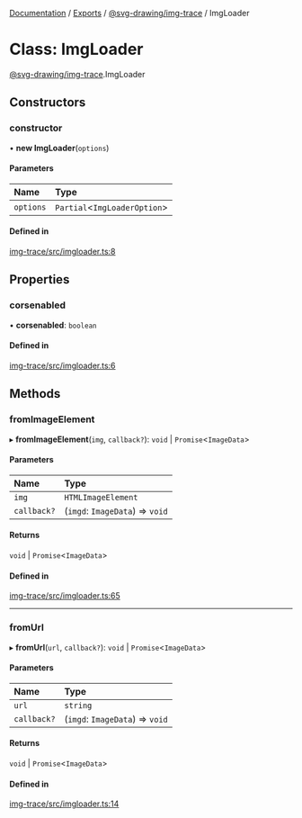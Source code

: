 [Documentation](../README.md) / [Exports](../modules.md) / [@svg-drawing/img-trace](../modules/svg_drawing_img_trace.md) / ImgLoader

# Class: ImgLoader

[@svg-drawing/img-trace](../modules/svg_drawing_img_trace.md).ImgLoader

## Constructors

### constructor

• **new ImgLoader**(`options`)

#### Parameters

| Name | Type |
| :------ | :------ |
| `options` | `Partial`<`ImgLoaderOption`\> |

#### Defined in

[img-trace/src/imgloader.ts:8](https://github.com/kmkzt/svg-drawing/blob/6dacb53/packages/img-trace/src/imgloader.ts#L8)

## Properties

### corsenabled

• **corsenabled**: `boolean`

#### Defined in

[img-trace/src/imgloader.ts:6](https://github.com/kmkzt/svg-drawing/blob/6dacb53/packages/img-trace/src/imgloader.ts#L6)

## Methods

### fromImageElement

▸ **fromImageElement**(`img`, `callback?`): `void` \| `Promise`<`ImageData`\>

#### Parameters

| Name | Type |
| :------ | :------ |
| `img` | `HTMLImageElement` |
| `callback?` | (`imgd`: `ImageData`) => `void` |

#### Returns

`void` \| `Promise`<`ImageData`\>

#### Defined in

[img-trace/src/imgloader.ts:65](https://github.com/kmkzt/svg-drawing/blob/6dacb53/packages/img-trace/src/imgloader.ts#L65)

___

### fromUrl

▸ **fromUrl**(`url`, `callback?`): `void` \| `Promise`<`ImageData`\>

#### Parameters

| Name | Type |
| :------ | :------ |
| `url` | `string` |
| `callback?` | (`imgd`: `ImageData`) => `void` |

#### Returns

`void` \| `Promise`<`ImageData`\>

#### Defined in

[img-trace/src/imgloader.ts:14](https://github.com/kmkzt/svg-drawing/blob/6dacb53/packages/img-trace/src/imgloader.ts#L14)
